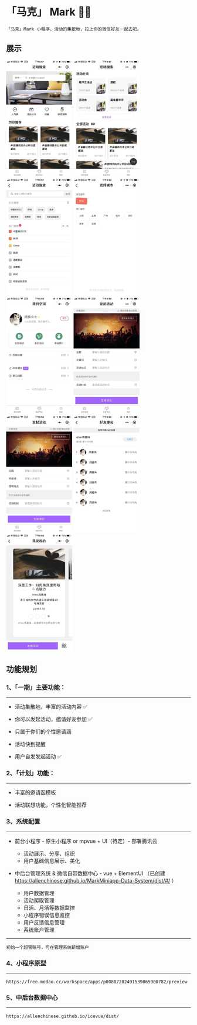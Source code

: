 # 「马克」 Mark 🎉🎈

    「马克」Mark 小程序，活动的集散地，拉上你的微信好友一起去吧。

## 展示

<div>
    <img width="180" src="./assets/images/md/wx_p_1.jpeg">
    <img width="180" src="./assets/images/md/wx_p_2.jpeg">
</div>

<div>
    <img width="180" src="./assets/images/md/wx_p_3.jpeg">
    <img width="180" src="./assets/images/md/wx_p_4.jpeg">
</div>

<div>
    <img width="180" src="./assets/images/md/wx_p_5.jpeg">
    <img width="180" src="./assets/images/md/wx_p_6.jpeg">
</div>

<div>
    <img width="180" src="./assets/images/md/wx_p_7.jpeg">
    <img width="180" src="./assets/images/md/wx_p_8.jpeg">
</div>

<div>
    <img width="180" src="./assets/images/md/wx_p_9.jpeg">
</div>

## 功能规划

 ### 1、「一期」主要功能：
 --------------
  - 活动集散地，丰富的活动内容 ✅

  - 你可以发起活动，邀请好友参加 ✅

  - 只属于你们的个性邀请涵

  - 活动快到提醒

  - 用户自发发起活动 ✅

### 2、「计划」功能：
----------------
 - 丰富的邀请函模板

 - 活动联想功能，个性化智能推荐

### 3、系统配置
 ----------------

 - 前台小程序 - 原生小程序 or mpvue + UI（待定）- 部署腾讯云

   - 活动展示、分享、组织
   - 用户基础信息展示、美化

- 中后台管理系统 & 微信自带数据中心 - vue + ElementUI （已创建 https://allenchinese.github.io/MarkMiniapp-Data-System/dist/#/ ）

  - 用户数据管理
  - 活动爬取管理
  - 日活、月活等数据监控
  - 小程序错误信息监控
  - 用户反馈信息管理
  - 系统账户管理

--------------------------
    初始一个超管账号，可在管理系统新增账户

### 4、小程序原型
---------------------------

    https://free.modao.cc/workspace/apps/p00887282491539065900782/preview

### 5、中后台数据中心
----------------------------
    https://allenchinese.github.io/icevue/dist/
